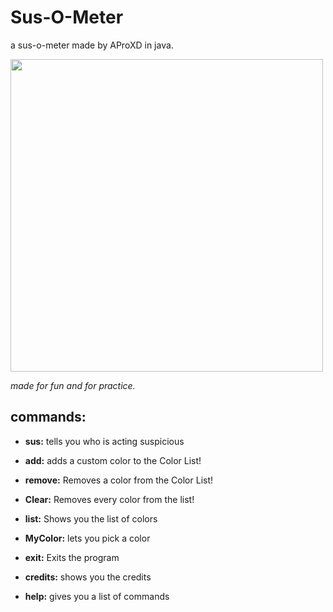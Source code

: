 # Sus-O-Meter
a sus-o-meter made by AProXD in java.

<img src = "images/susometer.png" width = "500">

_made for fun and for practice._

## commands:
- **sus:** tells you who is acting suspicious

- **add:** adds a custom color to the Color List!

- **remove:** Removes a color from the Color List!

- **Clear:** Removes every color from the list!

- **list:** Shows you the list of colors

- **MyColor:** lets you pick a color

- **exit:** Exits the program

- **credits:** shows you the credits

- **help:** gives you a list of commands
